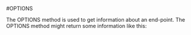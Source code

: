 #OPTIONS

The OPTIONS method is used to get information about an end-point.  The OPTIONS method might return some information like this:

